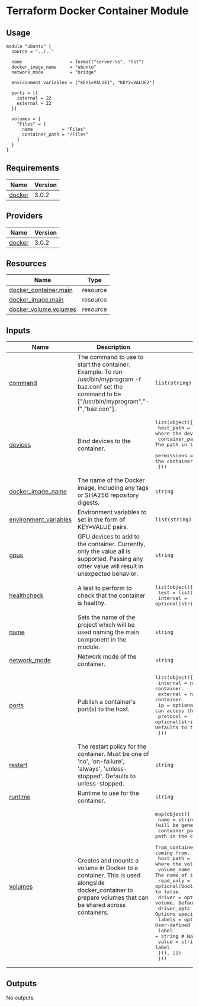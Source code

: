 # Terraform Docker Container Module

## Usage

```hcl
module "ubuntu" {
  source = "../.."

  name                  = format("server-%s", "tst")
  docker_image_name     = "ubuntu"
  network_mode          = "bridge"

  environment_variables = ["KEY1=VALUE1", "KEY2=VALUE2"]

  ports = [{
    internal = 22
    external = 22
  }]

  volumes = {
    "Files" = {
      name           = "Files"
      container_path = "/Files"
    }
  }
}
```

<!-- BEGIN_TF_DOCS -->
## Requirements

| Name | Version |
|------|---------|
| <a name="requirement_docker"></a> [docker](#requirement\_docker) | 3.0.2 |

## Providers

| Name | Version |
|------|---------|
| <a name="provider_docker"></a> [docker](#provider\_docker) | 3.0.2 |

## Resources

| Name | Type |
|------|------|
| [docker_container.main](https://registry.terraform.io/providers/kreuzwerker/docker/3.0.2/docs/resources/container) | resource |
| [docker_image.main](https://registry.terraform.io/providers/kreuzwerker/docker/3.0.2/docs/resources/image) | resource |
| [docker_volume.volumes](https://registry.terraform.io/providers/kreuzwerker/docker/3.0.2/docs/resources/volume) | resource |

## Inputs

| Name | Description | Type | Default | Required |
|------|-------------|------|---------|:--------:|
| <a name="input_command"></a> [command](#input\_command) | The command to use to start the container.<br>Example: To run /usr/bin/myprogram -f baz.conf set the command to be ["/usr/bin/myprogram","-f","baz.con"]. | `list(string)` | `null` | no |
| <a name="input_devices"></a> [devices](#input\_devices) | Bind devices to the container. | <pre>list(object({<br>    host_path      = string                  # The path on the host where the device is located.<br>    container_path = optional(string, 0)     # The path in the container where the device will be bound.<br>    permissions    = optional(string, "rwm") # The cgroup permissions given to the container to access the device. Defaults to rwm.<br>  }))</pre> | `null` | no |
| <a name="input_docker_image_name"></a> [docker\_image\_name](#input\_docker\_image\_name) | The name of the Docker image, including any tags or SHA256 repository digests. | `string` | n/a | yes |
| <a name="input_environment_variables"></a> [environment\_variables](#input\_environment\_variables) | Environment variables to set in the form of KEY=VALUE pairs. | `list(string)` | `null` | no |
| <a name="input_gpus"></a> [gpus](#input\_gpus) | GPU devices to add to the container. Currently, only the value all is supported. Passing any other value will result in unexpected behavior. | `string` | `null` | no |
| <a name="input_healthcheck"></a> [healthcheck](#input\_healthcheck) | A test to perform to check that the container is healthy. | <pre>list(object({<br>    test         = list(string)<br>    interval     = optional(string, 0) # Time between running the check (ms|s|m|h). Defaults to 0s.<br>    retries      = optional(Number, 0) # Consecutive failures needed to report unhealthy. Defaults to 0.<br>    start_period = optional(string, 0) # Start period for the container to initialize before counting retries towards unstable (ms|s|m|h). Defaults to 0s.<br>    timeout      = optional(string, 0) # Maximum time to allow one check to run (ms|s|m|h). Defaults to 0s<br>  }))</pre> | `null` | no |
| <a name="input_name"></a> [name](#input\_name) | Sets the name of the project which will be used naming the main component in the module. | `string` | n/a | yes |
| <a name="input_network_mode"></a> [network\_mode](#input\_network\_mode) | Network mode of the container. | `string` | `"host"` | no |
| <a name="input_ports"></a> [ports](#input\_ports) | Publish a container's port(s) to the host. | <pre>list(object({<br>    internal = number                      # Port within the container.<br>    external = number                      # Port exposed out of the container.<br>    ip       = optional(string, "0.0.0.0") # IP address/mask that can access this port. Defaults to 0.0.0.0.<br>    protocol = optional(string, "tcp")     # Protocol that can be used over this port. Defaults to tcp.<br>  }))</pre> | `[]` | no |
| <a name="input_restart"></a> [restart](#input\_restart) | The restart policy for the container. Must be one of 'no', 'on-failure', 'always', 'unless-stopped'. Defaults to unless-stopped. | `string` | `"unless-stopped"` | no |
| <a name="input_runtime"></a> [runtime](#input\_runtime) | Runtime to use for the container. | `string` | `null` | no |
| <a name="input_volumes"></a> [volumes](#input\_volumes) | Creates and mounts a volume in Docker to a container. This is used alongside docker\_container to prepare volumes that can be shared across containers. | <pre>map(object({<br>    name           = string                    # The name of the Docker volume (will be generated if not provided).<br>    container_path = string                    # The path in the container where the volume will be mounted.<br>    from_container = optional(string)          # The container where the volume is coming from.<br>    host_path      = optional(string)          # The path on the host where the volume is coming from.<br>    volume_name    = optional(string)          # The name of the docker volume which should be mounted.<br>    read_only      = optional(bool, false)     # If true, this volume will be readonly. Defaults to false.<br>    driver         = optional(string, "local") # Driver type for the volume. Defaults to local.<br>    driver_opts    = optional(map(string))     # Options specific to the driver.<br>    labels = optional(list(object({            # User-defined key-value metadata (see below for nested schema)<br>      label = string                           # Name of the label.<br>      value = string                           # Value of the label<br>    })), [])<br>  }))</pre> | `{}` | no |

## Outputs

No outputs.
<!-- END_TF_DOCS -->

